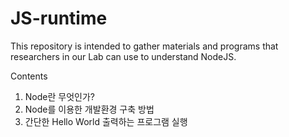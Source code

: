 # JS-runtime

This repository is intended to gather materials and programs that researchers in our Lab can use to understand NodeJS.  

Contents

1. Node란 무엇인가?
2. Node를 이용한 개발환경 구축 방법
3. 간단한 Hello World 출력하는 프로그램 실행
